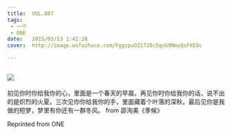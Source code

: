 ```yaml
---
title:	VOL.887
tags:
 - 一个
 - ONE
date:	2015/03/13 1:42:28
cover:	http://image.wufazhuce.com/FggzpuOZ1720c5qsG9NmyQsFXEOc

---
```

![](http://image.wufazhuce.com/FggzpuOZ1720c5qsG9NmyQsFXEOc)
---

初见你时你给我你的心，里面是一个春天的早晨。再见你时你给我你的话，说不出的是炽烈的火夏。三次见你你给我你的手，里面藏着个叶落的深秋。最后见你是我做的短梦，梦里有你还有一群冬风。 from 邵洵美《季候》
 
Reprinted from ONE
